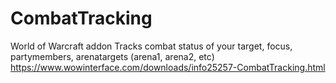 # CombatTracking
World of Warcraft addon
Tracks combat status of your target, focus, partymembers, arenatargets (arena1, arena2, etc)
https://www.wowinterface.com/downloads/info25257-CombatTracking.html
